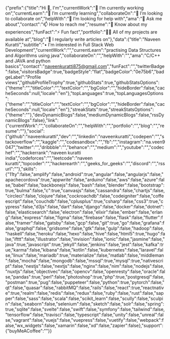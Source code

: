 {"prefix":{"title":"Hi 👋, I'm","currentWork":"🔭 I’m currently working on","currentLearn":"🌱 I’m currently learning","collaborateOn":"👯 I’m looking to collaborate on","helpWith":"🤝 I’m looking for help with","ama":"💬 Ask me about","contact":"📫 How to reach me","resume":"📄 Know about my experiences","funFact":"⚡ Fun fact","portfolio":"👨‍💻 All of my projects are available at","blog":"📝 I regularly write articles on"},"data":{"title":"Naveen Kuratti","subtitle":"• I'm interested in Full Stack Web Development","currentWork":"","currentLearn":"practising Data Structures and Algorithms using java","collaborateOn":"","helpWith":"","ama":"C/C++ and JAVA and python basics","contact":"naveenkuratti875@gmail.com","funFact":"","twitterBadge":false,"visitorsBadge":true,"badgeStyle":"flat","badgeColor":"0e75b6","badgeLabel":"Profile views","githubProfileTrophy":true,"githubStats":true,"githubStatsOptions":{"theme":"","titleColor":"","textColor":"","bgColor":"","hideBorder":false,"cacheSeconds":null,"locale":"en"},"topLanguages":true,"topLanguagesOptions":{"theme":"","titleColor":"","textColor":"","bgColor":"","hideBorder":false,"cacheSeconds":null,"locale":"en"},"streakStats":true,"streakStatsOptions":{"theme":""},"devDynamicBlogs":false,"mediumDynamicBlogs":false,"rssDynamicBlogs":false},"link":{"currentWork":"","collaborateOn":"","helpWith":"","portfolio":"","blog":"","resume":""},"social":{"github":"naveenkuratti","dev":"","linkedin":"naveenkuratti","codepen":"","stackoverflow":"","kaggle":"","codesandbox":"","fb":"","instagram":"na.veen9047","twitter":"","dribbble":"","behance":"","medium":"","youtube":"","codechef":"","hackerrank":"naveen kuratti india","codeforces":"","leetcode":"naveen kuratti","topcoder":"","hackerearth":"","geeks_for_geeks":"","discord":"","rssurl":""},"skills":{"11ty":false,"amplify":false,"android":true,"angular":false,"angularjs":false,"apachecordova":true,"appwrite":false,"arduino":false,"aws":false,"azure":false,"babel":false,"backbonejs":false,"bash":false,"blender":false,"bootstrap":true,"bulma":false,"c":true,"canvasjs":false,"cassandra":false,"chartjs":false,"circleci":false,"clojure":false,"cockroachdb":false,"codeigniter":false,"coffeescript":false,"couchdb":false,"cplusplus":true,"csharp":false,"css3":true,"cypress":false,"d3js":false,"dart":false,"django":false,"docker":false,"dotnet":false,"elasticsearch":false,"electron":false,"elixir":false,"ember":false,"erlang":false,"express":false,"figma":false,"firebase":false,"flask":false,"flutter":false,"framer":false,"gatsby":false,"gcp":false,"git":true,"go":false,"grafana":false,"graphql":false,"gridsome":false,"gtk":false,"gulp":false,"hadoop":false,"haskell":false,"heroku":false,"hexo":false,"hive":false,"html5":true,"hugo":false,"ifttt":false,"illustrator":false,"invision":false,"ionic":false,"jasmine":false,"java":true,"javascript":true,"jekyll":false,"jenkins":false,"jest":false,"kafka":true,"karma":false,"kibana":false,"kotlin":false,"kubernetes":false,"laravel":false,"linux":false,"mariadb":true,"materialize":false,"matlab":false,"middleman":false,"mocha":false,"mongodb":false,"mssql":true,"mysql":true,"nativescript":false,"nestjs":false,"nextjs":false,"nginx":false,"nim":false,"nodejs":false,"nuxtjs":false,"objectivec":false,"opencv":false,"openresty":false,"oracle":false,"pandas":true,"perl":false,"photoshop":true,"php":true,"postgresql":false,"postman":true,"pug":false,"puppeteer":false,"python":true,"pytorch":false,"qt":false,"quasar":false,"rabbitMQ":false,"rails":false,"react":true,"reactnative":true,"realm":false,"redis":false,"redux":false,"ruby":false,"rust":false,"sapper":false,"sass":false,"scala":false,"scikit_learn":false,"scully":false,"sculpin":false,"seaborn":false,"selenium":false,"sketch":false,"solr":false,"spring":true,"sqlite":false,"svelte":false,"swift":false,"symfony":false,"tailwind":false,"tensorflow":false,"travisci":false,"typescript":false,"unity":false,"unreal":false,"vagrant":false,"vuejs":false,"vuepress":false,"vuetify":false,"webpack":false,"wx_widgets":false,"xamarin":false,"xd":false,"zapier":false},"support":{"buyMeACoffee":""}}

